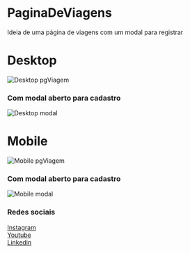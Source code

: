# PaginaDeViagens
Ideia de uma página de viagens com um modal para registrar


<h1> Desktop </h1>

![Desktop pgViagem](https://user-images.githubusercontent.com/91435296/160871629-23a7406c-5b46-4c72-bebd-b431338a3a76.PNG)

<h3> Com modal aberto para cadastro </h3>

![Desktop modal](https://user-images.githubusercontent.com/91435296/160871810-d56891b3-3ba7-4999-b876-e4977288f298.PNG)

<h1> Mobile </h1>

![Mobile pgViagem](https://user-images.githubusercontent.com/91435296/160871956-b3166411-12c0-4434-8cd1-99fbfe166abc.PNG)

<h3> Com modal aberto para cadastro </h3>

![Mobile modal](https://user-images.githubusercontent.com/91435296/160872090-aa90fa6e-6199-450b-8639-55575a35c1cd.PNG)

<h3> Redes sociais </h3>
<a href="https://www.instagram.com/nicolaslimadev/"> Instagram </a> <br>
<a href="https://www.youtube.com/channel/UC5_OejoYarsFy2tGA52_etg"> Youtube </a> <br>
<a href="https://www.linkedin.com/in/nicolas-lima-9a5700214/"> Linkedin </a>

